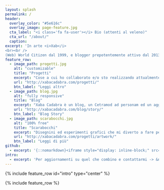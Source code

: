```yaml
---
layout: splash
permalink: /
header:
  overlay_color: "#5e616c"
  overlay_image: page-feature.jpg
  cta_label: "<i class='fa fa-user'></i> Bio (attenti al veleno)"
  cta_url: "/about/"
  caption:
excerpt: 'In arte <i>Xab</i>
<br><br />
(Web) World Citizen dal 1999, e blogger prepotentemente attivo dal 2013 su <a href="http://xabacadabra.com/">Xaba Cadabra</a><br /> '
feature_row:
  - image_path: progetti.jpg
    alt: "customizable"
    title: "Progetti"
    excerpt: "Cose a cui ho collaborato e/o sto realizzando attualmente al di fuori del contesto blog."
    url: "http://xabacadabra.com/progetti/"
    btn_label: "Leggi altro"
  - image_path: blog.jpg
    alt: "fully responsive"
    title: "Blog"
    excerpt: "Xaba Cadabra è un blog, un Cetramod ad personam ed un aggregatore di tutto quello che combino in rete (o quasi)."
    url: "http://xabacadabra.com/blog/story/"
    btn_label: "Blog Story"
  - image_path: scarabocchi.jpg
    alt: "100% free"
    title: "Scarabocchi"
    excerpt: "Disegnini ed esperimenti grafici che mi diverto a fare per passare il tempo e sperimentare nuovi software"
    url: "http://xabacadabra.com/progetti/artwork/"
    btn_label: "Leggi di più"
github:
  - excerpt: '{::nomarkdown}<iframe style="display: inline-block;" src="https://ghbtns.com/github-btn.html?user=mmistakes&repo=minimal-mistakes&type=star&count=true&size=large" frameborder="0" scrolling="0" width="160px" height="30px"></iframe> <iframe style="display: inline-block;" src="https://ghbtns.com/github-btn.html?user=mmistakes&repo=minimal-mistakes&type=fork&count=true&size=large" frameborder="0" scrolling="0" width="158px" height="30px"></iframe>{:/nomarkdown}'
intro:
  - excerpt: 'Per aggiornamenti su quel che combino e contattarmi -> &nbsp; [<i class="fa fa-twitter"></i> @xabaras89](https://twitter.com/xabaras89){: .btn .btn--twitter}'
---
```


{% include feature_row id="intro" type="center" %}

{% include feature_row %}

